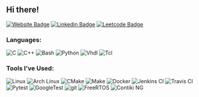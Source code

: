 ## Hi there!

[![Website Badge](https://img.shields.io/badge/-ducloscavalcanti.com-black?style=flat-square&logo=google-chrome&logoColor=white&link=https://ducloscavalcanti.com/)](https://ducloscavalcanti.com/)
[![Linkedin Badge](https://img.shields.io/badge/-daniel--duclos--cavalcanti-blue?style=flat-square&logo=Linkedin&logoColor=white&link=https://www.linkedin.com/in/daniel-duclos-cavalcanti/)](https://www.linkedin.com/in/daniel-duclos-cavalcanti/)
[![Leetcode Badge](https://img.shields.io/badge/-duclos--cavalcanti-F89F1B?style=flat-square&logo=leetcode&logoColor=white&link=https://leetcode.com/duclos-cavalcanti/)](https://leetcode.com/duclos-cavalcanti/)
<!-- [![Github Badge](https://img.shields.io/badge/-duclos--cavalcanti-black?style=flat-square&logo=github&logoColor=white&link=https://github.com/duclos-cavalcanti/)](https://github.com/duclos-cavalcanti/) -->

### Languages:
<p>
  <img alt="C" src="https://img.shields.io/badge/-C-A8B9CC?style=flat-square&logo=c&logoColor=white" />
  <img alt="C++" src="https://img.shields.io/badge/-Cpp-00599C?style=flat-square&logo=cpp&logoColor=white" />
  <img alt="Bash" src="https://img.shields.io/badge/-Bash-4EAA25?style=flat-square&logo=GNU Bash&logoColor=white" />
  <img alt="Python" src="https://img.shields.io/badge/-Python-3776AB?style=flat-square&logo=Python&logoColor=white" />
  <img alt="Vhdl" src="https://img.shields.io/badge/-VHDL-5c6370?style=flat-square&logo=Arduino&logoColor=white" />
  <img alt="Tcl" src="https://img.shields.io/badge/-Tcl-E01F27?style=flat-square&logo=Xilinx&logoColor=white" />
</p>

### Tools I've Used:

<p>
  <img alt="Linux" src="https://img.shields.io/badge/-Linux-FCC624?style=flat-square&logo=Linux&logoColor=black" />
  <img alt="Arch Linux" src="https://img.shields.io/badge/-Arch Linux-1793D1?style=flat-square&logo=Arch Linux&logoColor=black" />
  <img alt="CMake" src="https://img.shields.io/badge/-CMake-064F8C?style=flat-square&logo=cmake&logoColor=white" />
  <img alt="Make" src="https://img.shields.io/badge/-Makefile-A42E2B?style=flat-square&logo=GNU&logoColor=white" />
  <img alt="Docker" src="https://img.shields.io/badge/-Docker-46a2f1?style=flat-square&logo=docker&logoColor=white" />
  <img alt="Jenkins CI" src="https://img.shields.io/badge/-Jenkins-D24939?style=flat-square&logo=Jenkins&logoColor=white" />
  <img alt="Travis CI" src="https://img.shields.io/badge/-Travis CI-3EAAAF?style=flat-square&logo=travis&logoColor=white" />
  <img alt="Pytest" src="https://img.shields.io/badge/-Pytest-0A9EDC?style=flat-square&logo=Pytest&logoColor=white" />
  <img alt="GoogleTest" src="https://img.shields.io/badge/-GoogleTest-4285F4?style=flat-square&logo=Google&logoColor=white" />
  <img alt="git" src="https://img.shields.io/badge/-Git-F05032?style=flat-square&logo=git&logoColor=white" />
  <img alt="FreeRTOS" src="https://img.shields.io/badge/-FreeRTOS-C01818?style=flat-square&logo=rtos&logoColor=black" />
  <img alt="Contiki NG" src="https://img.shields.io/badge/-Contiki OS-C01818?style=flat-square&logo=contiki&logoColor=black" />
</p>

<!-- ### Github: -->
<!-- [![Github stats](https://github-readme-stats.vercel.app/api?username=duclos-cavalcanti)](https://github.com/duclos-cavalcanti/) -->
<!-- [![Top Langs](https://github-readme-stats.vercel.app/api/top-langs/?username=duclos-cavalcanti&layout=compact)](https://github.com/duclos-cavalcanti/) -->

